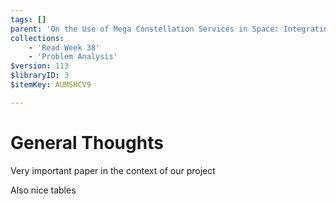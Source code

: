```yaml
---
tags: []
parent: 'On the Use of Mega Constellation Services in Space: Integrating LEO Platforms into 6G Non-Terrestrial Networks'
collections:
    - 'Read Week 38'
    - 'Problem Analysis'
$version: 113
$libraryID: 3
$itemKey: AUMSHCV9

---
```

# General Thoughts

Very important paper in the context of our project

Also nice tables
